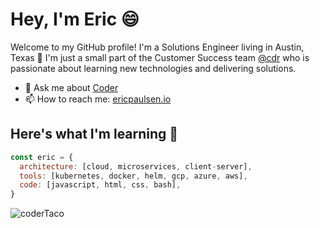 # Hey, I'm Eric 😄

Welcome to my GitHub profile! I'm a Solutions Engineer living in Austin, Texas 🌵 I'm just a small part of the Customer Success team [@cdr](https://github.com/cdr) who is passionate about learning new technologies and delivering solutions.

- 💬 Ask me about [Coder](https://coder.com)
- 📫 How to reach me: [ericpaulsen.io](https://ericpaulsen.io)

## Here's what I'm learning 🧠

```javascript
const eric = {
  architecture: [cloud, microservices, client-server],
  tools: [kubernetes, docker, helm, gcp, azure, aws],
  code: [javascript, html, css, bash],
}
```

![coderTaco](https://user-images.githubusercontent.com/9683576/115658600-b0690e80-a2fe-11eb-84ad-9cddd91d2896.png)

